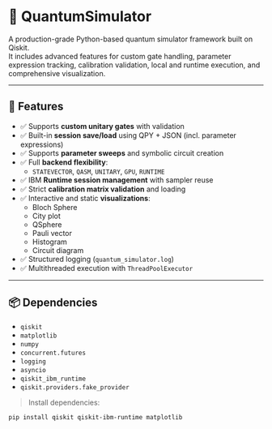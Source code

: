 # 🧠 QuantumSimulator

A production-grade Python-based quantum simulator framework built on Qiskit.  
It includes advanced features for custom gate handling, parameter expression tracking, calibration validation, local and runtime execution, and comprehensive visualization.

---

## 🚀 Features

- ✅ Supports **custom unitary gates** with validation
- ✅ Built-in **session save/load** using QPY + JSON (incl. parameter expressions)
- ✅ Supports **parameter sweeps** and symbolic circuit creation
- ✅ Full **backend flexibility**:
  - `STATEVECTOR`, `QASM`, `UNITARY`, `GPU`, `RUNTIME`
- ✅ IBM **Runtime session management** with sampler reuse
- ✅ Strict **calibration matrix validation** and loading
- ✅ Interactive and static **visualizations**:
  - Bloch Sphere
  - City plot
  - QSphere
  - Pauli vector
  - Histogram
  - Circuit diagram
- ✅ Structured logging (`quantum_simulator.log`)
- ✅ Multithreaded execution with `ThreadPoolExecutor`

---

## 📦 Dependencies

- `qiskit`
- `matplotlib`
- `numpy`
- `concurrent.futures`
- `logging`
- `asyncio`
- `qiskit_ibm_runtime`
- `qiskit.providers.fake_provider`

> Install dependencies:
```bash
pip install qiskit qiskit-ibm-runtime matplotlib
